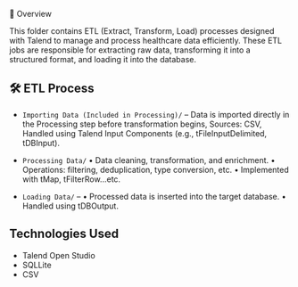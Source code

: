 📌 Overview

This folder contains ETL (Extract, Transform, Load) processes designed with Talend to manage and process healthcare data efficiently. These ETL jobs are responsible for extracting raw data, transforming it into a structured format, and loading it into the database.



## 🛠️ ETL Process
- `Importing Data (Included in Processing)/` – Data is imported directly in the Processing step before transformation begins, Sources: CSV, 	Handled using Talend Input Components (e.g., tFileInputDelimited, tDBInput).
  
- `Processing Data/` 
  •	Data cleaning, transformation, and enrichment.
	•	Operations: filtering, deduplication, type conversion, etc.
	•	Implemented with tMap, tFilterRow...etc.

- `Loading Data/` –
  •	Processed data is inserted into the target database.
	•	Handled using tDBOutput.

## Technologies Used
- Talend Open Studio
- SQLLite
- CSV

